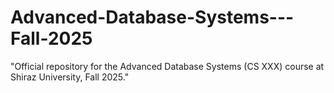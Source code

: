 # Advanced-Database-Systems---Fall-2025
"Official repository for the Advanced Database Systems (CS XXX) course at Shiraz University, Fall 2025."
